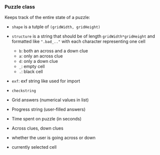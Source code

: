 ### Puzzle class
Keeps track of the entire state of a puzzle:
- `shape` is a tutple of `(gridWidth, gridHeight)`
- `structure` is a string that should be of length `gridWidth*gridHeight` and formatted like `".bad_.."` with each character representing one cell
    - `b`: both an across and a down clue
    - `a`: only an across clue
    - `d`: only a down clue
    - `_`: empty cell
    - `.`: black cell
- `exf`: exf string like used for import
- `checkstring`

- Grid answers (numerical values in list)
- Progress string (user-filled answers)
- Time spent on puzzle (in seconds)
- Across clues, down clues
- whether the user is going across or down
- currently selected cell